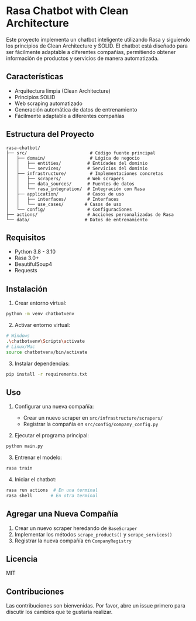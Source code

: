 # Rasa Chatbot with Clean Architecture

Este proyecto implementa un chatbot inteligente utilizando Rasa y siguiendo los principios de Clean Architecture y SOLID. El chatbot está diseñado para ser fácilmente adaptable a diferentes compañías, permitiendo obtener información de productos y servicios de manera automatizada.

## Características

- Arquitectura limpia (Clean Architecture)
- Principios SOLID
- Web scraping automatizado
- Generación automática de datos de entrenamiento
- Fácilmente adaptable a diferentes compañías

## Estructura del Proyecto

```
rasa-chatbot/
├── src/                        # Código fuente principal
│   ├── domain/                 # Lógica de negocio
│   │   ├── entities/          # Entidades del dominio
│   │   └── services/          # Servicios del dominio
│   ├── infrastructure/         # Implementaciones concretas
│   │   ├── scrapers/          # Web scrapers
│   │   ├── data_sources/      # Fuentes de datos
│   │   └── rasa_integration/  # Integración con Rasa
│   ├── application/           # Casos de uso
│   │   ├── interfaces/        # Interfaces
│   │   └── use_cases/        # Casos de uso
│   └── config/                # Configuraciones
├── actions/                   # Acciones personalizadas de Rasa
└── data/                     # Datos de entrenamiento
```

## Requisitos

- Python 3.8 - 3.10
- Rasa 3.0+
- BeautifulSoup4
- Requests

## Instalación

1. Crear entorno virtual:
```bash
python -m venv chatbotvenv
```

2. Activar entorno virtual:
```bash
# Windows
.\chatbotvenv\Scripts\activate
# Linux/Mac
source chatbotvenv/bin/activate
```

3. Instalar dependencias:
```bash
pip install -r requirements.txt
```

## Uso

1. Configurar una nueva compañía:
   - Crear un nuevo scraper en `src/infrastructure/scrapers/`
   - Registrar la compañía en `src/config/company_config.py`

2. Ejecutar el programa principal:
```bash
python main.py
```

3. Entrenar el modelo:
```bash
rasa train
```

4. Iniciar el chatbot:
```bash
rasa run actions  # En una terminal
rasa shell       # En otra terminal
```

## Agregar una Nueva Compañía

1. Crear un nuevo scraper heredando de `BaseScraper`
2. Implementar los métodos `scrape_products()` y `scrape_services()`
3. Registrar la nueva compañía en `CompanyRegistry`

## Licencia

MIT

## Contribuciones

Las contribuciones son bienvenidas. Por favor, abre un issue primero para discutir los cambios que te gustaría realizar.
